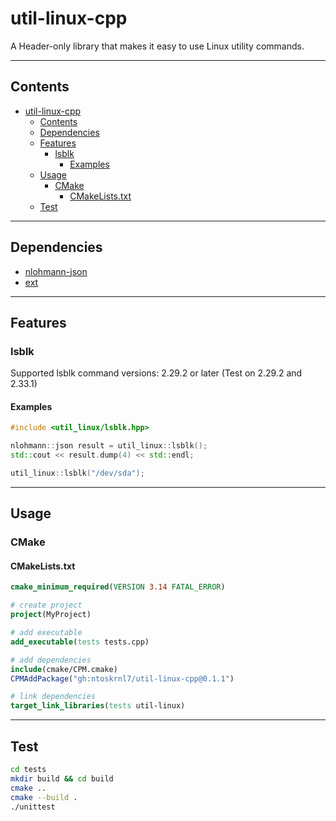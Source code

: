 # util-linux-cpp

A Header-only library that makes it easy to use Linux utility commands.

---

## Contents

- [util-linux-cpp](#util-linux-cpp)
  - [Contents](#contents)
  - [Dependencies](#dependencies)
  - [Features](#features)
    - [lsblk](#lsblk)
      - [Examples](#examples)
  - [Usage](#usage)
    - [CMake](#cmake)
      - [CMakeLists.txt](#cmakeliststxt)
  - [Test](#test)

---

## Dependencies

- [nlohmann-json](https://github.com/nlohmann/json.git)
- [ext](https://github.com/ntoskrnl7/ext)

---

## Features

### lsblk

Supported lsblk command versions: 2.29.2 or later
(Test on 2.29.2 and 2.33.1)

#### Examples

```cpp
#include <util_linux/lsblk.hpp>

nlohmann::json result = util_linux::lsblk();
std::cout << result.dump(4) << std::endl;

util_linux::lsblk("/dev/sda");
```

---

## Usage

### CMake

#### CMakeLists.txt

```cmake
cmake_minimum_required(VERSION 3.14 FATAL_ERROR)

# create project
project(MyProject)

# add executable
add_executable(tests tests.cpp)

# add dependencies
include(cmake/CPM.cmake)
CPMAddPackage("gh:ntoskrnl7/util-linux-cpp@0.1.1")

# link dependencies
target_link_libraries(tests util-linux)
```

---

## Test

```bash
cd tests
mkdir build && cd build
cmake ..
cmake --build .
./unittest
```
